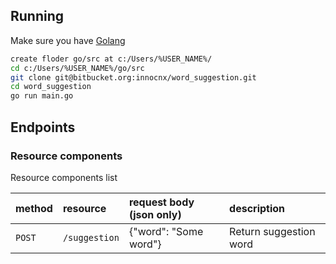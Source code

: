## Running

Make sure you have [Golang](https://golang.org/dl/)

```sh
create floder go/src at c:/Users/%USER_NAME%/
cd c:/Users/%USER_NAME%/go/src
git clone git@bitbucket.org:innocnx/word_suggestion.git
cd word_suggestion
go run main.go
```

## Endpoints

### Resource components
Resource components list 

| method    | resource                      | request body (json only)              | description                 |
|:----------|:------------------------------|:--------------------------------------|:----------------------------|
|`POST`     | `/suggestion`                 | {"word": "Some word"}                 | Return suggestion word      |
